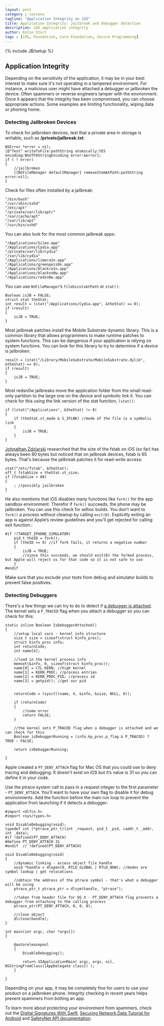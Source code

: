 ```yaml
---
layout: post
category : lessons
tagline: "Application Integrity on iOS"
title: Application Integrity: Jailbreak and Debugger Detection
description: iOS application integrity
author: Kolin Stürt
tags : [iOS, Foundation, Core Foundation, Secure Programming]
---
```

{% include JB/setup %}

## Application Integrity

Depending on the sensitivity of the application, it may be in your best interest to make sure it's not operating in a tampered environment. For instance, a malicious user might have attached a debugger or jailbroken the device. Often spammers or reverse engineers tamper with the environment. Once it appears that the integrity has been compromised, you can choose appropriate actions. Some examples are limiting functionality, wiping data or phoning home.

### Detecting Jailbroken Devices

To check for jailbroken devices, test that a private area in storage is writable, such as **/private/jailbreak.txt**:

    NSError *error = nil;
    [@"Test" writeToFile:pathString atomically:YES encoding:NSUTF8StringEncoding error:&error];
    if ( ! error)
    {
        //jailbroken
        [[NSFileManager defaultManager] removeItemAtPath:pathString error:nil];
    }

Check for files often installed by a jailbreak:

    "/bin/bash"
    "/usr/sbin/sshd"
    "/etc/apt"
    "/private/var/lib/apt/"
    "/var/cache/apt"
    "/var/lib/apt"
    "/usr/bin/sshd"

You can also look for the most common jailbreak apps:

    "/Applications/Sileo.app"
    "/Applications/Cydia.app"
    "/private/var/lib/cydia"
    "/var/lib/cydia"
    "/Applications/limera1n.app"
    "/Applications/greenpois0n.app"
    "/Applications/blackra1n.app"
    "/Applications/blacksn0w.app"
    "/Applications/redsn0w.app"
     
You can use `NSFileManager`’s `fileExistsAtPath` or `stat()`:

    Boolean isJB = FALSE;
    struct stat theStat;
    int result = (stat("/Applications/Cydia.app", &theStat) == 0);
    if (result)
    {
        isJB = TRUE;
    }
    
Most jailbreak patches install the Mobile Substrate dynamic library. This is a common library that allows programmers to make runtime patches to system functions. This can be dangerous if your application is relying on system functions. You can look for this library to try to determine if a device is jailbroken:

    result = (stat("/Library/MobileSubstrate/MobileSubstrate.dylib", &theStat) == 0);
    if (result)
    {
        isJB = TRUE;
    }
    
Most redsn0w jailbreaks move the application folder from the small read-only partition to the large one on the device and symbolic link it. You can check for this using the link version of the stat function, `lstat()`:

	if (lstat("/Applications", &theStat) != 0)
    {
        if (theStat.st_mode & S_IFLNK) //mode of the file is a symbolic link
        {
            isJB = TRUE;
        }
    }
    
[Johnathan Zdziarski](http://www.zdziarski.com/blog/?cat=8) researched that the size of the fstab on iOS (so far) has always been 80 bytes but noticed that on jailbreak devices, fstab is 65 bytes. That's because the jailbreak patches it for read-write access:

    stat("/etc/fstab", &theStat);
    off_t fstabSize = theStat.st_size;
    if (fstabSize < 80)
    {
        ; //possibly jailbroken
    }
    
He also mentions that iOS disables many functions like `fork()` for the app sandbox environment. Therefor if `fork()` succeeds, the phone may be jailbroken. You can use this check for adhoc builds. You don’t want to `fork()` a process without cleanup by calling `exit(0)`. Explicitly exiting an app is against Apple’s review guidelines and you'll get rejected for calling exit function.:

	#if !(TARGET_IPHONE_SIMULATOR)
	    pid_t theID = fork();
	    if (theID >= 0) //if fork fails, it returns a negative number
	    {
	        isJB = TRUE;
	        //since this succeeds, we should exit(0) the forked process, but Apple will reject us for that code so it is not safe to use
	    }
	#endif

Make sure that you exclude your tests from debug and simulator builds to prevent false positives.

### Detecting Debuggers

There's a few things we can try to do to detect if [a debugger is attached](https://developer.apple.com/library/mac/qa/qa1361/_index.html). The kernel sets a `P_TRACED` flag when you attach a debugger so you can check for this:

	static inline Boolean IsDebuggerAttached()
	{
	    //setup local vars - kernel info structure
	    size_t size = sizeof(struct kinfo_proc);
	    struct kinfo_proc info;
	    int returnCode;
	    int name[4];
	    
	    //load in the kernel process info
	    memset(&info, 0, sizeof(struct kinfo_proc));
	    name[0] = CTL_KERN; //high kernel
	    name[1] = KERN_PROC; //process entries
	    name[2] = KERN_PROC_PID; //process id
	    name[3] = getpid(); //get our pid
	    
	    
	    returnCode = (sysctl(name, 4, &info, &size, NULL, 0));
	    
	    if (returnCode)
	    {
	        //some error
	        return FALSE;
	    }
	    
	    //the kernel sets P_TRACED flag when a debugger is attached and we can check for this
	    Boolean isDebuggerRunning = (info.kp_proc.p_flag & P_TRACED) ? TRUE : FALSE;
	    
	    return isDebuggerRunning;
	    
	}

Apple created a `PT_DENY_ATTACH` flag for Mac OS that you could use to deny tracing and debugging. It doesn't exist on iOS but it’s value is 31 so you can define it in your code. 

Use the ptrace system call to pass in a request integer to the first parameter - `PT_DENY_ATTACH`. You'll want to have your own flag to disable it for debug environments. Add the function before the main run loop to prevent the application from launching if it detects a debugger:

	#import <dlfcn.h>
	#import <sys/types.h>
	
	void DisableDebugging(void);
	typedef int (*ptrace_ptr_t)(int _request, pid_t _pid, caddr_t _addr, int _data);
	#if !defined(PT_DENY_ATTACH)
	#define PT_DENY_ATTACH 31
	#endif  // !defined(PT_DENY_ATTACH)
	
	void DisableDebugging(void)
	{
	    //dynamic linking - access object file handle
	    void *handle = dlopen(0, RTLD_GLOBAL | RTLD_NOW); //modes are symbol lookup | get relocations
	    
	    //obtain the address of the ptrace symbol - that's what a debugger will be using
	    ptrace_ptr_t ptrace_ptr = dlsym(handle, "ptrace");
	    
	    //taken from header file for OS X - PT_DENY_ATTACH flag prevents a debugger from attaching to the calling process
	    ptrace_ptr(PT_DENY_ATTACH, 0, 0, 0);
	    
	    //close object
	    dlclose(handle);
	}
	
	int main(int argc, char *argv[])
	{
	
	    @autoreleasepool
	    {
	        DisableDebugging();
	
	        return UIApplicationMain( argc, argv, nil, NSStringFromClass([AppDelegate class]) );
	    }
	    
	}

Depending on your app, it may be completely fine for users to use your product on a jailbroken phone. Integrity checking in recent years helps prevent spammers from botting an app.

To learn more about protecting your environment from spammers, check out the [Digital Signatures With Swift](http://code.tutsplus.com/tutorials/creating-digital-signatures-with-swift--cms-29287), [Securing Network Data Tutorial for Android](https://www.raywenderlich.com/10056112-securing-network-data-tutorial-for-android) and [SafetyNet API documentation](https://developer.android.com/training/safetynet/attestation).
